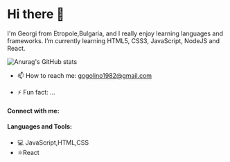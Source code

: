 # Hi there 👋 

I'm Georgi from Etropole,Bulgaria, and I really enjoy learning languages and frameworks.
I’m currently learning HTML5, CSS3, JavaScript, NodeJS and React.

![Anurag's GitHub stats](https://github-readme-stats.vercel.app/api?username=baiGeorgi1&theme=prussian)

- 📫 How to reach me: gogolino1982@gmail.com

- ⚡ Fun fact: ...
#### Connect with me:

####  Languages and Tools:
- 💻 JavaScript,HTML,CSS
- ⚛️React

